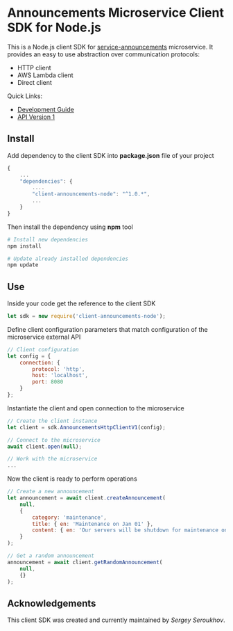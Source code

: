 # Announcements Microservice Client SDK for Node.js

This is a Node.js client SDK for [service-announcements](https://github.com/pip-services-support2/service-announcements-node) microservice.
It provides an easy to use abstraction over communication protocols:

* HTTP client
* AWS Lambda client
* Direct client

<a name="links"></a> Quick Links:

* [Development Guide](doc/Development.md)
* [API Version 1](doc/NodeClientApiV1.md)

## Install

Add dependency to the client SDK into **package.json** file of your project
```javascript
{
    ...
    "dependencies": {
        ....
        "client-announcements-node": "^1.0.*",
        ...
    }
}
```

Then install the dependency using **npm** tool
```bash
# Install new dependencies
npm install

# Update already installed dependencies
npm update
```

## Use

Inside your code get the reference to the client SDK
```javascript
let sdk = new require('client-announcements-node');
```

Define client configuration parameters that match configuration of the microservice external API
```javascript
// Client configuration
let config = {
    connection: {
        protocol: 'http',
        host: 'localhost', 
        port: 8080
    }
};
```

Instantiate the client and open connection to the microservice
```javascript
// Create the client instance
let client = sdk.AnnouncementsHttpClientV1(config);

// Connect to the microservice
await client.open(null);

// Work with the microservice
...
```

Now the client is ready to perform operations
```javascript
// Create a new announcement
let announcement = await client.createAnnouncement(
    null,
    { 
        category: 'maintenance',
        title: { en: 'Maintenance on Jan 01' },
        content: { en: 'Our servers will be shutdown for maintenance on Jan 01' }
    }
);
```

```javascript
// Get a random announcement
announcement = await client.getRandomAnnouncement(
    null,
    {}
);
```    

## Acknowledgements

This client SDK was created and currently maintained by *Sergey Seroukhov*.

